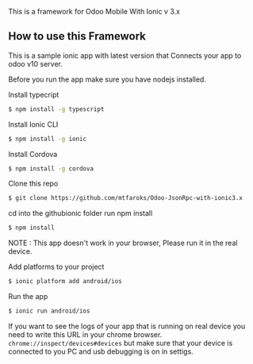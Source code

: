 This is a framework for Odoo Mobile With Ionic v 3.x

## How to use this Framework

This is a sample ionic app with latest version that Connects your app to odoo v10 server.

Before you run the app make sure you have nodejs installed.

Install typecript
```bash
$ npm install -g typescript
```
Install Ionic CLI

```bash
$ npm install -g ionic
```
Install Cordova
```bash
$ npm install -g cordova
```
Clone this repo
```bash
$ git clone https://github.com/mtfaroks/Odoo-JsonRpc-with-ionic3.x
```
cd into the githubionic folder run npm install
```bash
$ npm install
```
NOTE : This app doesn't work in your browser, Please run it in the real device.

Add platforms to your project
```bash
$ ionic platform add android/ios
```
Run the app
```bash
$ ionic run android/ios
```

If you want to see the logs of your app that is running on real device you need to write this URL in your chrome browser. `chrome://inspect/devices#devices` but make sure that your device is connected to you PC and usb debugging is on in settigs.
